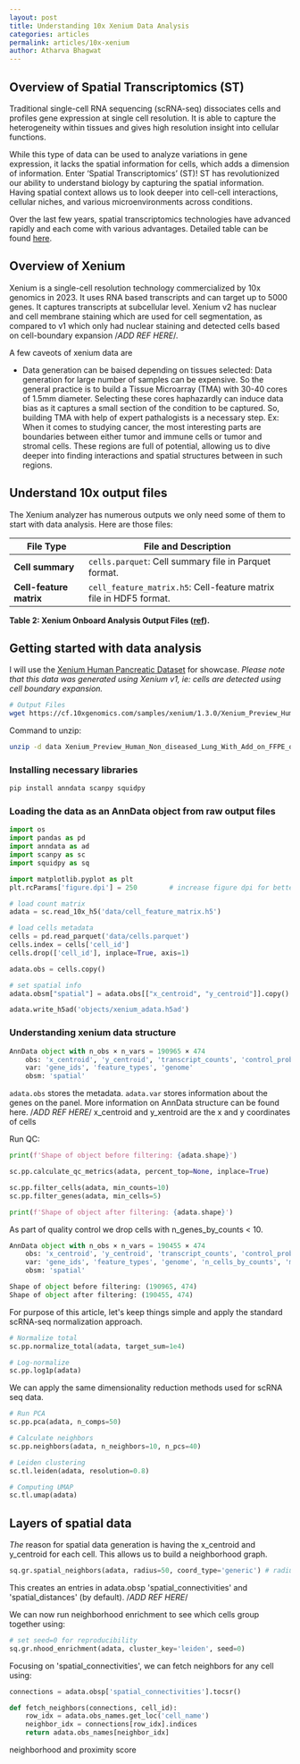 ```yaml
---
layout: post
title: Understanding 10x Xenium Data Analysis
categories: articles
permalink: articles/10x-xenium
author: Atharva Bhagwat
---
```


## Overview of Spatial Transcriptomics (ST)

Traditional single-cell RNA sequencing (scRNA-seq) dissociates cells and profiles gene expression at single cell resolution. It is able to capture the heterogeneity within tissues and gives high resolution insight into cellular functions.

While this type of data can be used to analyze variations in gene expression, it lacks the spatial information for cells, which adds a dimension of information. Enter ‘Spatial Transcriptomics’ (ST)! ST has revolutionized our ability to understand biology by capturing the spatial information. Having spatial context allows us to look deeper into cell-cell interactions, cellular niches, and various microenvironments across conditions.

Over the last few years, spatial transcriptomics technologies have advanced rapidly and each come with various advantages. Detailed table can be found [here](https://divingintogeneticsandgenomics.com/post/python-visium/).

## Overview of Xenium

Xenium is a single-cell resolution technology commercialized by 10x genomics in 2023. It uses RNA based transcripts and can target up to 5000 genes. It captures transcripts at subcellular level. Xenium v2 has nuclear and cell membrane staining which are used for cell segmentation, as compared to v1 which only had nuclear staining and detected cells based on cell-boundary expansion /*ADD REF HERE*/.

A few caveots of xenium data are

- Data generation can be baised depending on tissues selected: Data generation for large number of samples can be expensive. So the general practice is to build a Tissue Microarray (TMA) with 30-40 cores of 1.5mm diameter. Selecting these cores haphazardly can induce data bias as it captures a small section of the condition to be captured. So, building TMA with help of expert pathalogists is a necessary step. Ex: When it comes to studying cancer, the most interesting parts are boundaries between either tumor and immune cells or tumor and stromal cells. These regions are full of potential, allowing us to dive deeper into finding interactions and spatial structures between in such regions.

## Understand 10x output files

The Xenium analyzer has numerous outputs we only need some of them to start with data analysis. Here are those files:

| File Type | File and Description |
|------------------------|------------------------|
| **Cell summary** | `cells.parquet`: Cell summary file in Parquet format. |
| **Cell-feature matrix**| `cell_feature_matrix.h5`: Cell-feature matrix file in HDF5 format. |

**Table 2: Xenium Onboard Analysis Output Files ([ref](https://www.10xgenomics.com/support/software/xenium-onboard-analysis/2.0/tutorials/outputs/xoa-output-at-a-glance)).**

## Getting started with data analysis

I will use the [Xenium Human Pancreatic Dataset](https://www.10xgenomics.com/products/xenium-human-pancreatic-dataset-explorer) for showcase. *Please note that this data was generated using Xenium v1, ie: cells are detected using cell boundary expansion.*

```bash
# Output Files
wget https://cf.10xgenomics.com/samples/xenium/1.3.0/Xenium_Preview_Human_Non_diseased_Lung_With_Add_on_FFPE/Xenium_Preview_Human_Non_diseased_Lung_With_Add_on_FFPE_outs.zip
```

Command to unzip:

```bash
unzip -d data Xenium_Preview_Human_Non_diseased_Lung_With_Add_on_FFPE_outs.zip
```

### Installing necessary libraries

```bash
pip install anndata scanpy squidpy
```

### Loading the data as an AnnData object from raw output files

```python
import os
import pandas as pd
import anndata as ad
import scanpy as sc
import squidpy as sq

import matplotlib.pyplot as plt
plt.rcParams['figure.dpi'] = 250        # increase figure dpi for better quality plots

# load count matrix
adata = sc.read_10x_h5('data/cell_feature_matrix.h5')

# load cells metadata
cells = pd.read_parquet('data/cells.parquet')
cells.index = cells['cell_id']
cells.drop(['cell_id'], inplace=True, axis=1)

adata.obs = cells.copy()

# set spatial info
adata.obsm["spatial"] = adata.obs[["x_centroid", "y_centroid"]].copy().to_numpy()

adata.write_h5ad('objects/xenium_adata.h5ad')
```

### Understanding xenium data structure

```python
AnnData object with n_obs × n_vars = 190965 × 474
    obs: 'x_centroid', 'y_centroid', 'transcript_counts', 'control_probe_counts', 'control_codeword_counts', 'unassigned_codeword_counts', 'deprecated_codeword_counts', 'total_counts', 'cell_area', 'nucleus_area'
    var: 'gene_ids', 'feature_types', 'genome'
    obsm: 'spatial'
```

`adata.obs` stores the metadata. `adata.var` stores information about the genes on the panel. More information on AnnData structure can be found here. /*ADD REF HERE*/
x_centroid and y_xentroid are the x and y coordinates of cells

Run QC:

```python
print(f'Shape of object before filtering: {adata.shape}')

sc.pp.calculate_qc_metrics(adata, percent_top=None, inplace=True)

sc.pp.filter_cells(adata, min_counts=10)
sc.pp.filter_genes(adata, min_cells=5)

print(f'Shape of object after filtering: {adata.shape}')
```

As part of quality control we drop cells with n_genes_by_counts < 10.

```python
AnnData object with n_obs × n_vars = 190455 × 474
    obs: 'x_centroid', 'y_centroid', 'transcript_counts', 'control_probe_counts', 'control_codeword_counts', 'unassigned_codeword_counts', 'deprecated_codeword_counts', 'total_counts', 'cell_area', 'nucleus_area', 'n_genes_by_counts', 'log1p_n_genes_by_counts', 'log1p_total_counts', 'n_counts'
    var: 'gene_ids', 'feature_types', 'genome', 'n_cells_by_counts', 'mean_counts', 'log1p_mean_counts', 'pct_dropout_by_counts', 'total_counts', 'log1p_total_counts', 'n_cells'
    obsm: 'spatial'
```

```python
Shape of object before filtering: (190965, 474)
Shape of object after filtering: (190455, 474)
```

For purpose of this article, let's keep things simple and apply the standard scRNA-seq normalization approach.

```python
# Normalize total
sc.pp.normalize_total(adata, target_sum=1e4)

# Log-normalize
sc.pp.log1p(adata)
```

We can apply the same dimensionality reduction methods used for scRNA seq data.

```python
# Run PCA
sc.pp.pca(adata, n_comps=50)

# Calculate neighbors
sc.pp.neighbors(adata, n_neighbors=10, n_pcs=40)

# Leiden clustering
sc.tl.leiden(adata, resolution=0.8)

# Computing UMAP
sc.tl.umap(adata)
```

## Layers of spatial data

*The* reason for spatial data generation is having the x_centroid and y_centroid for each cell. This allows us to build a neighborhood graph.

```python
sq.gr.spatial_neighbors(adata, radius=50, coord_type='generic') # radius in µm
```

This creates an entries in adata.obsp 'spatial_connectivities' and 'spatial_distances' (by default). /*ADD REF HERE*/

We can now run neighborhood enrichment to see which cells group together using:

```python
# set seed=0 for reproducibility
sq.gr.nhood_enrichment(adata, cluster_key='leiden', seed=0)
```

Focusing on 'spatial_connectivities', we can fetch neighbors for any cell using:

```python
connections = adata.obsp['spatial_connectivities'].tocsr()

def fetch_neighbors(connections, cell_id):
    row_idx = adata.obs_names.get_loc('cell_name')
    neighbor_idx = connections[row_idx].indices
    return adata.obs_names[neighbor_idx]
```

neighborhood and proximity score
